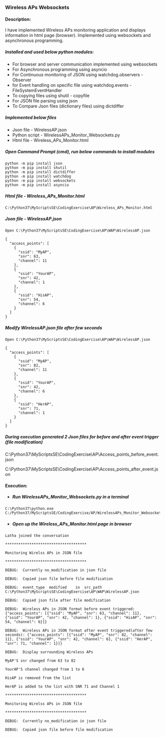 ### Wireless APs Websockets

#### Description:

I have implemented Wireless APs monitoring application and displays information in html page (browser). Implemented using websockets and asynchronous programming.

##### Installed and used below python modules:

- For browser and server communication implemented using websockets 
- For Asynchronous programming using asyncio
- For Continuous monitoring of JSON using watchdog.observers - Observer
- for Event handling on specific file using watchdog.events - FileSystemEventHandler
- To copying files using shutil - copyfile
- For JSON file parsing using json
- To Compare Json files (dictionary files) using dictdiffer

##### Implemented below files

- Json file - WirelessAP.json
- Python script - WirelessAPs_Monitor_Websockets.py
- Html file - Wireless_APs_Monitor.html

##### Open Command Prompt (cmd), run below commands to install modules

```
python -m pip install json
python -m pip install shutil
python -m pip install dictdiffer
python -m pip install watchdog
python -m pip install websockets
python -m pip install asyncio
```

##### Html file - Wireless_APs_Monitor.html

```
C:\Python37\MyScriptsSE\CodingExercise\AP\Wireless_APs_Monitor.html
```

##### Json file - WirelessAP.json

```
Open C:\Python37\MyScriptsSE\CodingExercise\AP\WAP\WirelessAP.json
```

```
{
  "access_points": [
    {
      "ssid": "MyAP",
      "snr": 63,
      "channel": 11
    },
    {
      "ssid": "YourAP",
      "snr": 42,
      "channel": 1
    },
    {
      "ssid": "HisAP",
      "snr": 54,
      "channel": 6
    }
  ]
}
```

##### Modify WirelessAP.json file after few seconds

```
Open C:\Python37\MyScriptsSE\CodingExercise\AP\WAP\WirelessAP.json
```

```
{
  "access_points": [
    {
      "ssid": "MyAP",
      "snr": 82,
      "channel": 11
    },
    {
      "ssid": "YourAP",
      "snr": 42,
      "channel": 6
    },
    {
      "ssid": "HerAP",
      "snr": 71,
      "channel": 1
    }
  ]
}
```

##### During execution generated 2 Json files for before and after event trigger (file modification)

C:\Python37\MyScriptsSE\CodingExercise\AP\Access_points_before_event.json

C:\Python37\MyScriptsSE\CodingExercise\AP\Access_points_after_event.json

#### Execution:

- ##### Run WirelessAPs_Monitor_Websockets.py in a terminal

```
C:\Python37\python.exe C:/Python37/MyScriptsSE/CodingExercise/AP/WirelessAPs_Monitor_Websockets.py
```

- ##### Open up the Wireless_APs_Monitor.html page in browser 

```
Latha joined the conversation

*************************************

Monitoring Wirelss APs in JSON file

*************************************

DEBUG:	Currently no_modification in json file

DEBUG:	Copied json file before file modification

DEBUG:	event_type	modified	in	src_path C:\Python37\MyScriptsSE\CodingExercise\AP\WAP\WirelessAP.json

DEBUG:	Copied json file after file modification

DEBUG:	Wireless APs in JSON format before event triggered: {"access_points": [{"ssid": "MyAP", "snr": 63, "channel": 11}, {"ssid": "YourAP", "snr": 42, "channel": 1}, {"ssid": "HisAP", "snr": 54, "channel": 6}]}

DEBUG:	Wireless APs in JSON format after event triggered(after few seconds): {"access_points": [{"ssid": "MyAP", "snr": 82, "channel": 11}, {"ssid": "YourAP", "snr": 42, "channel": 6}, {"ssid": "HerAP", "snr": 71, "channel": 1}]}

DEBUG:	Display surrounding Wireless APs

MyAP'S snr changed from 63 to 82

YourAP'S channel changed from 1 to 6

HisAP is removed from the list

HerAP is added to the list with SNR 71 and Channel 1

*************************************

Monitoring Wirelss APs in JSON file

*************************************

DEBUG:	Currently no_modification in json file

DEBUG:	Copied json file before file modification
```





